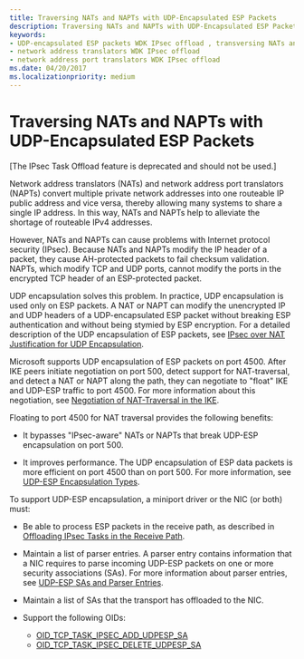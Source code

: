 ```yaml
---
title: Traversing NATs and NAPTs with UDP-Encapsulated ESP Packets
description: Traversing NATs and NAPTs with UDP-Encapsulated ESP Packets
keywords:
- UDP-encapsulated ESP packets WDK IPsec offload , transversing NATs and NAPTs
- network address translators WDK IPsec offload
- network address port translators WDK IPsec offload
ms.date: 04/20/2017
ms.localizationpriority: medium
---
```


# Traversing NATs and NAPTs with UDP-Encapsulated ESP Packets

\[The IPsec Task Offload feature is deprecated and should not be used.\]




Network address translators (NATs) and network address port translators (NAPTs) convert multiple private network addresses into one routeable IP public address and vice versa, thereby allowing many systems to share a single IP address. In this way, NATs and NAPTs help to alleviate the shortage of routeable IPv4 addresses.

However, NATs and NAPTs can cause problems with Internet protocol security (IPsec). Because NATs and NAPTs modify the IP header of a packet, they cause AH-protected packets to fail checksum validation. NAPTs, which modify TCP and UDP ports, cannot modify the ports in the encrypted TCP header of an ESP-protected packet.

UDP encapsulation solves this problem. In practice, UDP encapsulation is used only on ESP packets. A NAT or NAPT can modify the unencrypted IP and UDP headers of a UDP-encapsulated ESP packet without breaking ESP authentication and without being stymied by ESP encryption. For a detailed description of the UDP encapsulation of ESP packets, see [IPsec over NAT Justification for UDP Encapsulation](https://go.microsoft.com/fwlink/p/?linkid=9856).

Microsoft supports UDP encapsulation of ESP packets on port 4500. After IKE peers initiate negotiation on port 500, detect support for NAT-traversal, and detect a NAT or NAPT along the path, they can negotiate to "float" IKE and UDP-ESP traffic to port 4500. For more information about this negotiation, see [Negotiation of NAT-Traversal in the IKE](https://go.microsoft.com/fwlink/p/?linkid=9857).

Floating to port 4500 for NAT traversal provides the following benefits:

-   It bypasses "IPsec-aware" NATs or NAPTs that break UDP-ESP encapsulation on port 500.

-   It improves performance. The UDP encapsulation of ESP data packets is more efficient on port 4500 than on port 500. For more information, see [UDP-ESP Encapsulation Types](udp-esp-encapsulation-types.md).

To support UDP-ESP encapsulation, a miniport driver or the NIC (or both) must:

-   Be able to process ESP packets in the receive path, as described in [Offloading IPsec Tasks in the Receive Path](offloading-ipsec-tasks-in-the-receive-path.md).

-   Maintain a list of parser entries. A parser entry contains information that a NIC requires to parse incoming UDP-ESP packets on one or more security associations (SAs). For more information about parser entries, see [UDP-ESP SAs and Parser Entries](udp-esp-sas-and-parser-entries.md).

-   Maintain a list of SAs that the transport has offloaded to the NIC.

-   Support the following OIDs:
    -   [OID\_TCP\_TASK\_IPSEC\_ADD\_UDPESP\_SA](./oid-tcp-task-ipsec-add-udpesp-sa.md)
    -   [OID\_TCP\_TASK\_IPSEC\_DELETE\_UDPESP\_SA](./oid-tcp-task-ipsec-delete-udpesp-sa.md)

 

